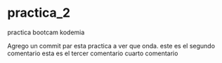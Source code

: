 # practica_2
practica bootcam kodemia

Agrego un commit par esta practica a ver que onda. 
este es el segundo comentario 
esta es el tercer comentario 
cuarto comentario